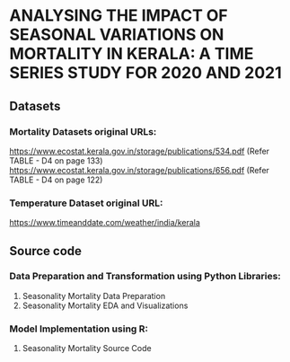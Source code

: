 # ANALYSING THE IMPACT OF SEASONAL VARIATIONS ON MORTALITY IN KERALA: A TIME SERIES STUDY FOR 2020 AND 2021

## Datasets
### Mortality Datasets original URLs:
   https://www.ecostat.kerala.gov.in/storage/publications/534.pdf (Refer TABLE - D4 on page 133)
   https://www.ecostat.kerala.gov.in/storage/publications/656.pdf (Refer TABLE - D4 on page 122)
   
### Temperature Dataset original URL:
   https://www.timeanddate.com/weather/india/kerala
 
## Source code 
### Data Preparation and Transformation using Python Libraries:
1. Seasonality Mortality Data Preparation
2. Seasonality Mortality EDA and Visualizations

### Model Implementation using R:
1. Seasonality Mortality Source Code


